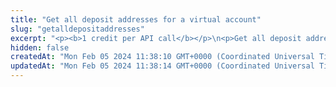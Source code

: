 ```yaml
---
title: "Get all deposit addresses for a virtual account"
slug: "getalldepositaddresses"
excerpt: "<p><b>1 credit per API call</b></p>\n<p>Get all deposit addresses generated for a virtual account.</p>"
hidden: false
createdAt: "Mon Feb 05 2024 11:38:10 GMT+0000 (Coordinated Universal Time)"
updatedAt: "Mon Feb 05 2024 11:38:14 GMT+0000 (Coordinated Universal Time)"
---
```

